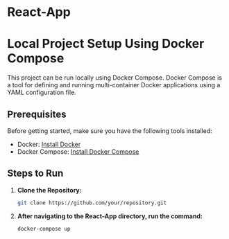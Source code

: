 # React-App

# Local Project Setup Using Docker Compose

This project can be run locally using Docker Compose. Docker Compose is a tool for defining and running multi-container Docker applications using a YAML configuration file.

## Prerequisites

Before getting started, make sure you have the following tools installed:

- Docker: [Install Docker](https://docs.docker.com/get-docker/)
- Docker Compose: [Install Docker Compose](https://docs.docker.com/compose/install/)

## Steps to Run

1. **Clone the Repository:**
   ```bash
   git clone https://github.com/your/repository.git

2. **After navigating to the React-App directory, run the command:**
   
   ```bash
   docker-compose up

